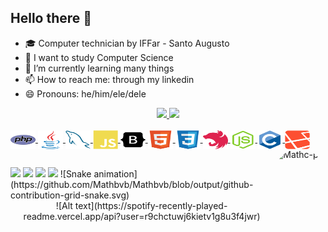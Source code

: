## Hello there 🧔


- 🎓 Computer technician by IFFar - Santo Augusto
- 📕 I want to study Computer Science
- 🌱 I’m currently learning many things
- 📫 How to reach me: through my linkedin
- 😄 Pronouns: he/him/ele/dele

<div align="center">
  <a href="https://github.com/Mathbvb">
  <img height="180em" src="https://github-readme-stats.vercel.app/api?username=Mathbvb&show_icons=true&theme=monokai&include_all_commits=true&count_private=true"/>
  <img height="180em" src="https://github-readme-stats.vercel.app/api/top-langs/?username=Mathbvb&layout=compact&langs_count=7&theme=monokai"/>
</div>
  
  </div>
<div style="display: inline_block"><br>
  <img align="center" alt="Math-PHP" height="30" width="40" src="https://raw.githubusercontent.com/devicons/devicon/master/icons/php/php-original.svg">
  <img align="center" alt="Math-Java" height="30" width="40" src="https://raw.githubusercontent.com/devicons/devicon/master/icons/java/java-original.svg">
  <img align="center" alt="Math-sql" height="30" width="40" src="https://raw.githubusercontent.com/devicons/devicon/master/icons/mysql/mysql-original.svg">
  <img align="center" alt="Math-Js" height="30" width="40" src="https://raw.githubusercontent.com/devicons/devicon/master/icons/javascript/javascript-plain.svg">
  <img align="center" alt="Math-Bootstrap" height="30" width="40" src="https://raw.githubusercontent.com/devicons/devicon/master/icons/bootstrap/bootstrap-plain.svg">
  <img align="center" alt="Math-HTML" height="30" width="40" src="https://raw.githubusercontent.com/devicons/devicon/master/icons/html5/html5-original.svg">
  <img align="center" alt="Math-CSS" height="30" width="40" src="https://raw.githubusercontent.com/devicons/devicon/master/icons/css3/css3-original.svg">
  <img align="center" alt="Math-nest" height="30" width="40" src="https://raw.githubusercontent.com/devicons/devicon/master/icons/nestjs/nestjs-plain.svg">
  <img align="center" alt="Math-node" height="30" width="40" src="https://raw.githubusercontent.com/devicons/devicon/master/icons/nodejs/nodejs-plain.svg">
  <img align="center" alt="Math-C" height="30" width="40" src="https://raw.githubusercontent.com/devicons/devicon/master/icons/c/c-original.svg">
  <img align="center" alt="Math-Laravel" height="30" width="40" src="https://raw.githubusercontent.com/devicons/devicon/master/icons/laravel/laravel-plain.svg">
  <img align="right" alt="Mathc-pic" height="150" style="border-radius:50px;" src="https://media4.giphy.com/media/4ilFRqgbzbx4c/200.gif">
</div>

##

<div>
  <a href="https://www.linkedin.com/in/mathias-recktenvald-58742825a/" target="_blank"><img src="https://img.shields.io/badge/-LinkedIn-%230077B5?style=for-the-badge&logo=linkedin&logoColor=white" target="_blank"></a> 
  <a href="https://stackoverflow.com/users/20815136/mathbvb" target="_blank"><img src="https://img.shields.io/badge/Stack_Overflow-FE7A16?style=for-the-badge&logo=stack-overflow&logoColor=white" target="_blank"></a>
  <a href="[https://instagram.com/rafaballerini](https://www.instagram.com/mathias_recktenvald/)" target="_blank"><img src="https://img.shields.io/badge/-Instagram-%23E4405F?style=for-the-badge&logo=instagram&logoColor=white" target="_blank"></a>
  <a href = "mailto:mr.mathiasbvb@gmail.com"><img src="https://img.shields.io/badge/-Gmail-%23333?style=for-the-badge&logo=gmail&logoColor=white" target="_blank"></a>  
  ![Snake animation](https://github.com/Mathbvb/Mathbvb/blob/output/github-contribution-grid-snake.svg)
  
</div>

<div align="center">
  ![Alt text](https://spotify-recently-played-readme.vercel.app/api?user=r9chctuwj6kietv1g8u3f4jwr) 
</div>
